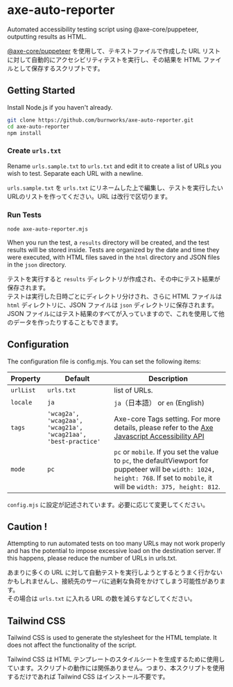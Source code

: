# axe-auto-reporter

Automated accessibility testing script using @axe-core/puppeteer, outputting results as HTML. 

[@axe-core/puppeteer](https://github.com/dequelabs/axe-core-npm/blob/develop/packages/puppeteer/README.md) を使用して、テキストファイルで作成した URL リストに対して自動的にアクセシビリティテストを実行し、その結果を HTML ファイルとして保存するスクリプトです。

## Getting Started

Install Node.js if you haven't already.

```sh
git clone https://github.com/burnworks/axe-auto-reporter.git
cd axe-auto-reporter
npm install
```

### Create `urls.txt`

Rename `urls.sample.txt` to `urls.txt` and edit it to create a list of URLs you wish to test. Separate each URL with a newline.

`urls.sample.txt` を `urls.txt` にリネームした上で編集し、テストを実行したいURLのリストを作ってください。URL は改行で区切ります。

### Run Tests

```sh
node axe-auto-reporter.mjs
```

When you run the test, a `results` directory will be created, and the test results will be stored inside. Tests are organized by the date and time they were executed, with HTML files saved in the `html` directory and JSON files in the `json` directory.

テストを実行すると `results` ディレクトリが作成され、その中にテスト結果が保存されます。  
テストは実行した日時ごとにディレクトリ分けされ、さらに HTML ファイルは `html` ディレクトリに、JSON ファイルは `json` ディレクトリに保存されます。  
JSON ファイルにはテスト結果のすべてが入っていますので、これを使用して他のデータを作ったりすることもできます。

## Configuration

The configuration file is config.mjs. You can set the following items:

| Property | Default | Description |
| -------- | ------- | ----------- |
| `urlList` | `urls.txt` | list of URLs. |
| `locale` | `ja` | `ja`（日本語） or `en` (English) |
| `tags` | `'wcag2a', 'wcag2aa', 'wcag21a', 'wcag21aa', 'best-practice'` | Axe-core Tags setting. For more details, please refer to the [Axe Javascript Accessibility API](https://github.com/dequelabs/axe-core/blob/master/doc/API.md#axe-core-tags)
| `mode` | `pc` | `pc` or `mobile`. If you set the value to `pc`, the defaultViewport for puppeteer will be `width: 1024, height: 768`. If set to `mobile`, it will be `width: 375, height: 812`. |

`config.mjs` に設定が記述されています。必要に応じて変更してください。

## Caution !

Attempting to run automated tests on too many URLs may not work properly and has the potential to impose excessive load on the destination server. If this happens, please reduce the number of URLs in urls.txt.

あまりに多くの URL に対して自動テストを実行しようとするとうまく行かないかもしれませんし、接続先のサーバに過剰な負荷をかけてしまう可能性があります。  
その場合は `urls.txt` に入れる URL の数を減らすなどしてください。

## Tailwind CSS

Tailwind CSS is used to generate the stylesheet for the HTML template. It does not affect the functionality of the script.

Tailwind CSS は HTML テンプレートのスタイルシートを生成するために使用しています。スクリプトの動作には関係ありません。つまり、本スクリプトを使用するだけであれば Tailwind CSS はインストール不要です。